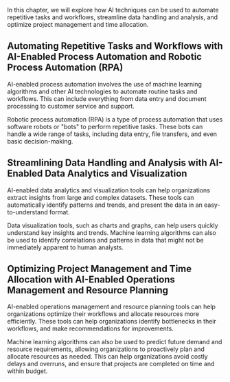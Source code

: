 

In this chapter, we will explore how AI techniques can be used to automate repetitive tasks and workflows, streamline data handling and analysis, and optimize project management and time allocation.

Automating Repetitive Tasks and Workflows with AI-Enabled Process Automation and Robotic Process Automation (RPA)
-----------------------------------------------------------------------------------------------------------------

AI-enabled process automation involves the use of machine learning algorithms and other AI technologies to automate routine tasks and workflows. This can include everything from data entry and document processing to customer service and support.

Robotic process automation (RPA) is a type of process automation that uses software robots or "bots" to perform repetitive tasks. These bots can handle a wide range of tasks, including data entry, file transfers, and even basic decision-making.

Streamlining Data Handling and Analysis with AI-Enabled Data Analytics and Visualization
----------------------------------------------------------------------------------------

AI-enabled data analytics and visualization tools can help organizations extract insights from large and complex datasets. These tools can automatically identify patterns and trends, and present the data in an easy-to-understand format.

Data visualization tools, such as charts and graphs, can help users quickly understand key insights and trends. Machine learning algorithms can also be used to identify correlations and patterns in data that might not be immediately apparent to human analysts.

Optimizing Project Management and Time Allocation with AI-Enabled Operations Management and Resource Planning
-------------------------------------------------------------------------------------------------------------

AI-enabled operations management and resource planning tools can help organizations optimize their workflows and allocate resources more efficiently. These tools can help organizations identify bottlenecks in their workflows, and make recommendations for improvements.

Machine learning algorithms can also be used to predict future demand and resource requirements, allowing organizations to proactively plan and allocate resources as needed. This can help organizations avoid costly delays and overruns, and ensure that projects are completed on time and within budget.


